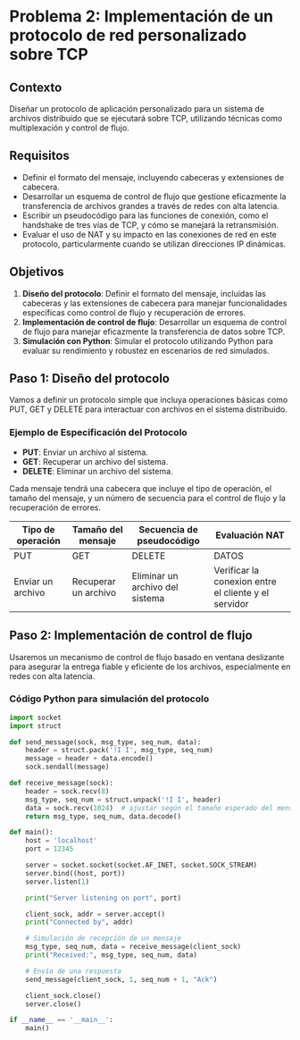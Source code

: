 # Problema 2: Implementación de un protocolo de red personalizado sobre TCP

## Contexto

Diseñar un protocolo de aplicación personalizado para un sistema de archivos distribuido que se ejecutará sobre TCP, utilizando técnicas como multiplexación y control de flujo.

## Requisitos

- Definir el formato del mensaje, incluyendo cabeceras y extensiones de cabecera.
- Desarrollar un esquema de control de flujo que gestione eficazmente la transferencia de archivos grandes a través de redes con alta latencia.
- Escribir un pseudocódigo para las funciones de conexión, como el handshake de tres vías de TCP, y cómo se manejará la retransmisión.
- Evaluar el uso de NAT y su impacto en las conexiones de red en este protocolo, particularmente cuando se utilizan direcciones IP dinámicas.

## Objetivos

1. **Diseño del protocolo**: Definir el formato del mensaje, incluidas las cabeceras y las extensiones de cabecera para manejar funcionalidades específicas como control de flujo y recuperación de errores.
2. **Implementación de control de flujo**: Desarrollar un esquema de control de flujo para manejar eficazmente la transferencia de datos sobre TCP.
3. **Simulación con Python**: Simular el protocolo utilizando Python para evaluar su rendimiento y robustez en escenarios de red simulados.

## Paso 1: Diseño del protocolo

Vamos a definir un protocolo simple que incluya operaciones básicas como PUT, GET y DELETE para interactuar con archivos en el sistema distribuido.

### Ejemplo de Especificación del Protocolo

- **PUT**: Enviar un archivo al sistema.
- **GET**: Recuperar un archivo del sistema.
- **DELETE**: Eliminar un archivo del sistema.

Cada mensaje tendrá una cabecera que incluye el tipo de operación, el tamaño del mensaje, y un número de secuencia para el control de flujo y la recuperación de errores.

| Tipo de operación | Tamaño del mensaje | Secuencia de pseudocódigo | Evaluación NAT |
|-------------------|--------------------|---------------------------|----------------|
|        PUT        |     GET            |      DELETE               |        DATOS   |
|Enviar un archivo  | Recuperar un archivo | Eliminar un archivo del sistema |  Verificar la conexion entre el cliente y el servidor  |



## Paso 2: Implementación de control de flujo

Usaremos un mecanismo de control de flujo basado en ventana deslizante para asegurar la entrega fiable y eficiente de los archivos, especialmente en redes con alta latencia.

### Código Python para simulación del protocolo

```python
import socket
import struct

def send_message(sock, msg_type, seq_num, data):
    header = struct.pack('!I I', msg_type, seq_num)
    message = header + data.encode()
    sock.sendall(message)

def receive_message(sock):
    header = sock.recv(8)
    msg_type, seq_num = struct.unpack('!I I', header)
    data = sock.recv(1024)  # ajustar según el tamaño esperado del mensaje
    return msg_type, seq_num, data.decode()

def main():
    host = 'localhost'
    port = 12345

    server = socket.socket(socket.AF_INET, socket.SOCK_STREAM)
    server.bind((host, port))
    server.listen(1)

    print("Server listening on port", port)

    client_sock, addr = server.accept()
    print("Connected by", addr)

    # Simulación de recepción de un mensaje
    msg_type, seq_num, data = receive_message(client_sock)
    print("Received:", msg_type, seq_num, data)

    # Envío de una respuesta
    send_message(client_sock, 1, seq_num + 1, "Ack")

    client_sock.close()
    server.close()

if __name__ == '__main__':
    main()

